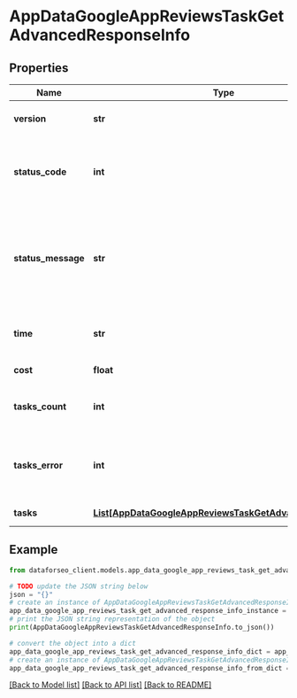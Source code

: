 # AppDataGoogleAppReviewsTaskGetAdvancedResponseInfo


## Properties

Name | Type | Description | Notes
------------ | ------------- | ------------- | -------------
**version** | **str** | the current version of the API | [optional] 
**status_code** | **int** | general status code you can find the full list of the response codes here | [optional] 
**status_message** | **str** | general informational message you can find the full list of general informational messages here | [optional] 
**time** | **str** | total execution time, seconds | [optional] 
**cost** | **float** | total tasks cost, USD | [optional] 
**tasks_count** | **int** | the number of tasks in the tasks array | [optional] 
**tasks_error** | **int** | the number of tasks in the tasks array returned with an error | [optional] 
**tasks** | [**List[AppDataGoogleAppReviewsTaskGetAdvancedTaskInfo]**](AppDataGoogleAppReviewsTaskGetAdvancedTaskInfo.md) | array of tasks | [optional] 

## Example

```python
from dataforseo_client.models.app_data_google_app_reviews_task_get_advanced_response_info import AppDataGoogleAppReviewsTaskGetAdvancedResponseInfo

# TODO update the JSON string below
json = "{}"
# create an instance of AppDataGoogleAppReviewsTaskGetAdvancedResponseInfo from a JSON string
app_data_google_app_reviews_task_get_advanced_response_info_instance = AppDataGoogleAppReviewsTaskGetAdvancedResponseInfo.from_json(json)
# print the JSON string representation of the object
print(AppDataGoogleAppReviewsTaskGetAdvancedResponseInfo.to_json())

# convert the object into a dict
app_data_google_app_reviews_task_get_advanced_response_info_dict = app_data_google_app_reviews_task_get_advanced_response_info_instance.to_dict()
# create an instance of AppDataGoogleAppReviewsTaskGetAdvancedResponseInfo from a dict
app_data_google_app_reviews_task_get_advanced_response_info_from_dict = AppDataGoogleAppReviewsTaskGetAdvancedResponseInfo.from_dict(app_data_google_app_reviews_task_get_advanced_response_info_dict)
```
[[Back to Model list]](../README.md#documentation-for-models) [[Back to API list]](../README.md#documentation-for-api-endpoints) [[Back to README]](../README.md)


